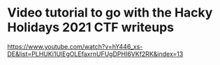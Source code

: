 # Video tutorial to go with the Hacky Holidays 2021 CTF writeups
https://www.youtube.com/watch?v=hY446_xs-DE&list=PLHUKi1UlEgOLEfaxrnUFUgDPHI6VKf2RK&index=13